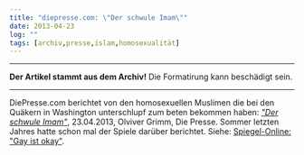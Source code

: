 ```yaml
---
title: "diepresse.com: \"Der schwule Imam\""
date: 2013-04-23
log: ""
tags: [archiv,presse,islam,homosexualität]
---
```

<hr><b>Der Artikel stammt aus dem Archiv!</b> Die Formatirung kann beschädigt sein.<hr>
<p>DiePresse.com berichtet von den homosexuellen Muslimen die bei den Quäkern in Washington unterschlupf zum beten  bekommen haben: <a href="http://diepresse.com/home/leben/mode/kolumnezumtag/1393155/Der-schwule-Imam"><i>"Der schwule Imam"</i></a>, 23.04.2013, Olviver Grimm, Die Presse. Sommer letzten Jahres hatte schon mal der Spiele darüber berichtet. Siehe: <a href="http://www.the-independent-friend.de/?q=node/847">Spiegel-Online: "Gay ist okay"</a>. </p>
<!--break-->

